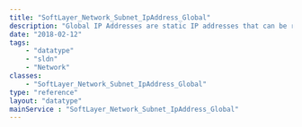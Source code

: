 ```yaml
---
title: "SoftLayer_Network_Subnet_IpAddress_Global"
description: "Global IP Addresses are static IP addresses that can be routed to any server within the SoftLayer network. Global IP Addresses are not restricted to routing within the same datacenter. "
date: "2018-02-12"
tags:
    - "datatype"
    - "sldn"
    - "Network"
classes:
    - "SoftLayer_Network_Subnet_IpAddress_Global"
type: "reference"
layout: "datatype"
mainService : "SoftLayer_Network_Subnet_IpAddress_Global"
---
```


